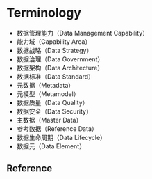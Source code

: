 # Terminology

- 数据管理能力（Data Management Capability）
- 能力域（Capability Area）
- 数据战略（Data Strategy）
- 数据治理（Data Government）
- 数据架构（Data Architecture）
- 数据标准（Data Standard）
- 元数据（Metadata）
- 元模型（Metamodel）
- 数据质量（Data Quality）
- 数据安全（Data Security）
- 主数据（Master Data）
- 参考数据（Reference Data）
- 数据生命周期（Data Lifecycle）
- 数据元（Data Element）

## Reference
